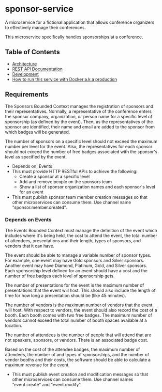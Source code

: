# sponsor-service

A microservice for a fictional application that allows conference organizers to effectively manage their conferences.

This microservice specifically handles sponsorships at a conference.

## Table of Contents

* [Architecture](docs/ARCHITECTURE.md)
* [REST API Documentation](docs/REST_API.md)
* [Development](docs/DEVELOPMENT.md)
* [How to run this service with Docker a.k.a production](docs/PRODUCTION.md)

## Requirements

The Sponsors Bounded Context manages the registration of sponsors and their representatives. Normally, a representative of the conference enters the sponsor company, organization, or person name for a specific level of sponsorship (as defined by the event). Then, as the representatives of the sponsor are identified, their name and email are added to the sponsor from which badges will be generated.

The number of sponsors on a specific level should not exceed the maximum number per level for the event. Also, the representatives for each sponsor should not exceed the number of free badges associated with the sponsor's level as specified by the event.

* Depends on: Events
* This must provide HTTP RESTful APIs to achieve the following:
    * Create a sponsor at a specific level
    * Add and remove people on the sponsors team
    * Show a list of sponsor organization names and each sponsor's level for an event
* This must publish sponsor team member creation messages so that other microservices can consume them. Use channel name "sponsor.member.created".

### Depends on Events

The Events Bounded Context must manage the definition of the event which includes where it's being held, the cost to attend the event, the total number of attendees, presentations and their length, types of sponsors, and vendors that it can have.

The event should be able to manage a variable number of sponsor types. For example, one event may have Gold sponsors and Silver sponsors. Another event may have Diamond, Platinum, Gold, and Silver sponsors. Each sponsorship level defined for an event should have a cost and the number of free badges each level of sponsorship gets.

The number of presentations for the event is the maximum number of presentations that the event will host. This should also include the length of time for how long a presentation should be (like 45 minutes).

The number of vendors is the maximum number of vendors that the event will host. With respect to vendors, the event should also record the cost of a booth. Each booth comes with two free badges. The maximum number of vendors cannot exceed the total number of booth spaces available at a location.

The number of attendees is the number of people that will attend that are not speakers, sponsors, or vendors. There is an associated badge cost.

Based on the cost of the attendee badges, the maximum number of attendees, the number of and types of sponsorships, and the number of vendor booths and their costs, the software should be able to calculate a maximum revenue for the event.

* This must publish event creation and modification messages so that other microservices can consume them. Use channel names "event.create" and "event.modify".
